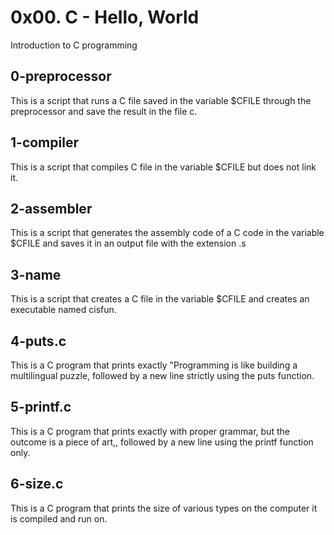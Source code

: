 # 0x00. C - Hello, World
 Introduction to C programming

## 0-preprocessor
This is a script that runs a C file saved in the variable $CFILE through the preprocessor and save the result in the file c.
## 1-compiler
This is a script that compiles C file in the variable $CFILE but does not link it.
## 2-assembler
This is a script that generates the assembly code of a C code in the variable $CFILE and saves it in an output file with the extension .s
## 3-name
This is a script that creates a C file in the variable $CFILE and creates an executable named cisfun.
## 4-puts.c
This is a  C program that prints exactly "Programming is like building a multilingual puzzle, followed by a new line strictly using the puts function.
## 5-printf.c
This is a C program that prints exactly with proper grammar, but the outcome is a piece of art,, followed by a new line using the printf function only.
## 6-size.c
This is a C program that prints the size of various types on the computer it is compiled and run on. 
